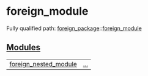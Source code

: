 # foreign_module

Fully qualified path: [foreign_package](./foreign_package.md)::[foreign_module](./foreign_package-foreign_module.md)


## [Modules](./foreign_package-foreign_module-modules.md)

| | |
|:---|:---|
| [foreign_nested_module](./foreign_package-foreign_module-foreign_nested_module.md) | [...](./foreign_package-foreign_module-foreign_nested_module.md) |

